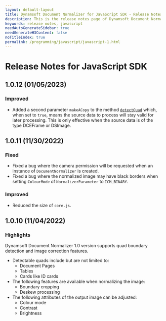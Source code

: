 ```yaml
---
layout: default-layout
title: Dynamsoft Document Normalizer for JavaScript SDK - Release Notes
description: This is the release notes page of Dynamsoft Document Normalizer for JavaScript SDK v1.0.0.
keywords: release notes, javascript
needAutoGenerateSidebar: true
needGenerateH3Content: false
noTitleIndex: true
permalink: /programming/javascript/javascript-1.html
---
```


# Release Notes for JavaScript SDK

## 1.0.12 (01/05/2023)

### Improved

* Added a second parameter `makeACopy` to the method [`detectQuad`](../api-reference/normalize.md#detectquad) which, when set to `true`, means the source data to process will stay valid for later processing. This is only effective when the source data is of the type DCEFrame or DSImage.

## 1.0.11 (11/30/2022)

### Fixed

* Fixed a bug where the camera permission will be requested when an instance of `DocumentNormalizer` is created.
* Fixed a bug where the normalized image may have black borders when setting `ColourMode` of `NormalizerParameter` to `ICM_BINARY`.

### Improved

* Reduced the size of `core.js`.

## 1.0.10 (11/04/2022)

### Highlights

Dynamsoft Document Normalizer 1.0 version supports quad boundary detection and image correction features.

- Detectable quads include but are not limited to:
  - Document Pages
  - Tables
  - Cards like ID cards
- The following features are available when normalizing the image:
  - Boundary cropping
  - Deskew processing
- The following attributes of the output image can be adjusted:
  - Colour mode
  - Contrast
  - Brightness



